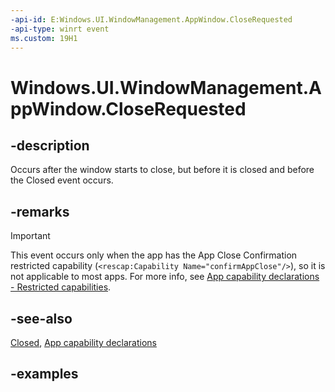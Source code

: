 ```yaml
---
-api-id: E:Windows.UI.WindowManagement.AppWindow.CloseRequested
-api-type: winrt event
ms.custom: 19H1
---
```


<!-- Event syntax.
public event TypedEventHandler CloseRequested<AppWindow, AppWindowCloseRequestedEventArgs>
-->

# Windows.UI.WindowManagement.AppWindow.CloseRequested

## -description

Occurs after the window starts to close, but before it is closed and before the Closed event occurs.

## -remarks

> [!IMPORTANT]
> This event occurs only when the app has the App Close Confirmation restricted capability (`<rescap:Capability Name="confirmAppClose"/>`), so it is not applicable to most apps. For more info, see [App capability declarations - Restricted capabilities](/windows/uwp/packaging/app-capability-declarations#restricted-capabilities).

## -see-also

[Closed](appwindow_closed.md), [App capability declarations](/windows/uwp/packaging/app-capability-declarations)

## -examples

